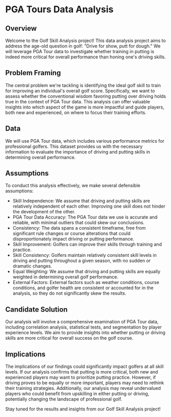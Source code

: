 # PGA Tours Data Analysis
## Overview
Welcome to the Golf Skill Analysis project! This data analysis project aims to address the age-old question in golf: "Drive for show, putt for dough." We will leverage PGA Tour data to investigate whether training in putting is indeed more critical for overall performance than honing one's driving skills.

## Problem Framing
The central problem we're tackling is identifying the ideal golf skill to train for improving an individual's overall golf score. Specifically, we want to assess whether the conventional wisdom favoring putting over driving holds true in the context of PGA Tour data. This analysis can offer valuable insights into which aspect of the game is more impactful and guide players, both new and experienced, on where to focus their training efforts.

## Data
We will use PGA Tour data, which includes various performance metrics for professional golfers. This dataset provides us with the necessary information to evaluate the importance of driving and putting skills in determining overall performance.

## Assumptions
To conduct this analysis effectively, we make several defensible assumptions:
* Skill Independence: We assume that driving and putting skills are relatively independent of each other. Improving one skill does not hinder the development of the other.
* PGA Tour Data Accuracy: The PGA Tour data we use is accurate and reliable, with minimal outliers that could skew our conclusions.
* Consistency: The data spans a consistent timeframe, free from significant rule changes or course alterations that could disproportionately impact driving or putting performance.
* Skill Improvement: Golfers can improve their skills through training and practice.
* Skill Consistency: Golfers maintain relatively consistent skill levels in driving and putting throughout a given season, with no sudden or dramatic changes.
* Equal Weighting: We assume that driving and putting skills are equally weighted in determining overall golf performance.
* External Factors: External factors such as weather conditions, course conditions, and golfer health are consistent or accounted for in the analysis, so they do not significantly skew the results.

## Candidate Solution
Our analysis will involve a comprehensive examination of PGA Tour data, including correlation analysis, statistical tests, and segmentation by player experience levels. We aim to provide insights into whether putting or driving skills are more critical for overall success on the golf course.

## Implications
The implications of our findings could significantly impact golfers at all skill levels. If our analysis confirms that putting is more critical, both new and experienced players may want to prioritize putting practice. However, if driving proves to be equally or more important, players may need to rethink their training strategies. Additionally, our analysis may reveal undervalued players who could benefit from upskilling in either putting or driving, potentially changing the landscape of professional golf.

Stay tuned for the results and insights from our Golf Skill Analysis project!
